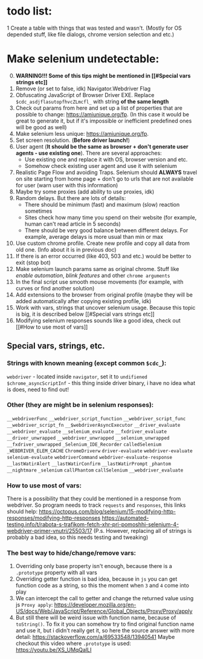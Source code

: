 # todo list:
1 Create a table with things that was tested and wasn't. (Mostly for OS depended stuff, like file dialogs, chrome version selection and etc.)

# Make selenium undetectable:
0. __WARNING!!! Some of this tips might be mentioned in [[#Special vars strings etc]]__
1. Remove (or set to false, idk) Navigator.Webdriver Flag
2. Obfuscating JavaScript of Browser Driver EXE. Replace `$cdc_asdjflasutopfhvcZLmcfl_` with string **of the same length**
3. Check out params from here and set up a list of properties that are possible to change: https://amiunique.org/fp. (In this case it would be great to generate it, but if it's impossible or inefficient predefined ones will be good as well)
4. Make selenium less unique: https://amiunique.org/fp.
5. Set screen resolution. (**Before driver launch!**)
6. User agent (**It should be the same as browser + don't generate user agents - use existing one**). There are several approaches:
	* Use existing one and replace it with OS, browser version and etc.
	* Somehow check existing user agent and use it with selenium
7. Realistic Page Flow and avoiding Traps. Selenium should **ALWAYS** travel on site starting from home page + don't go to urls that are not available for user (warn user with this information)
8. Maybe try some proxies (add ability to use proxies, idk)
9. Random delays. But there are lots of details:
	* There should be minimum (fast) and maximum (slow) reaction sometimes
	* Sites check how many time you spend on their website (for example, human can't read article in 5 seconds)
	*  There should be very good balance between different delays. For example, average delays is more usual than min or max
10. Use custom chrome profile. Create new profile and copy all data from old one. (Info about it is in previous doc)
11. If there is an error occurred (like 403, 503 and etc.) would be better to exit (stop bot)
12. Make selenium launch params same as original chrome. Stuff like *enable automation*, *blink features* and other `chrome arguments`
13. In the final script use smooth mouse movements (for example, with curves or find another solution)
14. Add extensions to the browser from original profile (maybe they will be added automatically after copying existing profile, idk)
15. Work with vars, strings that uncover selenium usage. Because this topic is big, it is described below [[#Special vars strings etc]]
16. Modifying selenium responses sounds like a good idea, check out [[#How to use most of vars]]

## Special vars, strings, etc.
### Strings with known meaning (except common `$cdc_`): 
`webdriver`  - located inside `navigator`, set it to `undifiened`
`$chrome_asyncScriptInf` - this thing inside driver binary, i have no idea what is does, need to find out!
### Other (they are might be in selenium responses):
`__webdriverFunc`
`__webdriver_script_function`
`__webdriver_script_func`
`__webdriver_script_fn`
`__$webdriverAsyncExecutor`
`__driver_evaluate`
`__webdriver_evaluate`
`__selenium_evaluate` 
`__fxdriver_evaluate` 
`__driver_unwrapped`
`__webdriver_unwrapped`
`__selenium_unwrapped`
`__fxdriver_unwrapped`
`_Selenium_IDE_Recorder`
`calledSelenium`
`_WEBDRIVER_ELEM_CACHE`
`ChromeDriverw`
`driver-evaluate`
`webdriver-evaluate`
`selenium-evaluate`
`webdriverCommand`
`webdriver-evaluate-response`
`__lastWatirAlert`
`__lastWatirConfirm`
`__lastWatirPrompt`
`_phantom`
`__nightmare`
`_selenium`
`callPhantom`
`callSelenium`
`__webdriver_evaluate`
### How to use most of vars:
There is a possibility that they could be mentioned in a response from webdriver. So program needs to track `requests` and `responses`, this links should help:
https://octopus.com/blog/selenium/15-modifying-http-responses/modifying-http-responses
https://automated-testing.info/t/rabota-s-trafikom-fetch-xhr-pri-pomoshhi-selenium-4-webdriver-primer-vnutri/25503/17
(P.s. However, replacing all of strings is probably a bad idea, so this needs testing and tweaking)
### The best way to hide/change/remove vars:
1. Overriding only base property isn't enough, because there is a `.prototype` property with all vars
2. Overriding getter function is bad idea, because in `js` you can get function code as a string, so this the moment when `3` and `4` come into play
3. We can intercept the call to getter and change the returned value using js `Proxy apply`: https://developer.mozilla.org/en-US/docs/Web/JavaScript/Reference/Global_Objects/Proxy/Proxy/apply
4. But still there will be weird issue with function name, because of `toString()`. To fix it you can somehow try to find original function name and use it, but i didn't really get it, so here the source answer with more detail:  https://stackoverflow.com/a/69533548/13940541
Maybe checkout this video where `.prototype` is used: https://youtu.be/XS_UMqQalLI